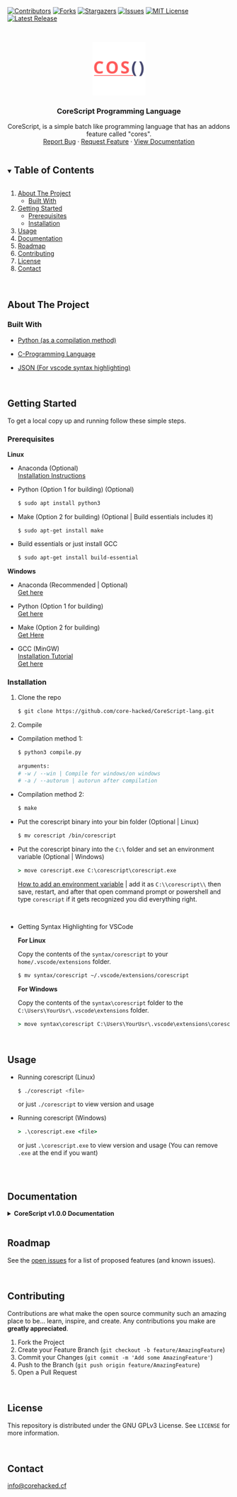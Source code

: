 [![Contributors][contributors-shield]][contributors-url]
[![Forks][forks-shield]][forks-url]
[![Stargazers][stars-shield]][stars-url]
[![Issues][issues-shield]][issues-url]
[![MIT License][license-shield]][license-url]
[![Latest Release][releaselateststable-shield]][releaselateststable-url]



<!-- PROJECT LOGO -->
<br />
<p align="center">
  <a href="https://github.com/core-hacked/">
    <img src="logo.png" alt="Logo" width="120" height="120">
  </a>

  <h3 align="center">CoreScript Programming Language</h3>

  <p align="center">
    CoreScript, is a simple batch like programming language that has an addons feature called "cores".
    <br />
    <a href="https://github.com/core-hacked/CoreScript-lang/issues">Report Bug</a>
    ·
    <a href="https://github.com/core-hacked/CoreScript-lang/issues">Request Feature</a>
    ·
    <a href="#documentation">View Documentation</a>
  </p>
</p>



<!-- TABLE OF CONTENTS -->
<details open="open">
  <summary><h2 style="display: inline-block">Table of Contents</h2></summary>
  <ol>
    <li>
      <a href="#about-the-project">About The Project</a>
      <ul>
        <li><a href="#built-with">Built With</a></li>
      </ul>
    </li>
    <li>
      <a href="#getting-started">Getting Started</a>
      <ul>
        <li><a href="#prerequisites">Prerequisites</a></li>
        <li><a href="#installation">Installation</a></li>
      </ul>
    </li>
    <li><a href="#usage">Usage</a></li>
    <li><a href="#documentation">Documentation</a></li>
    <li><a href="#roadmap">Roadmap</a></li>
    <li><a href="#contributing">Contributing</a></li>
    <li><a href="#license">License</a></li>
    <li><a href="#contact">Contact</a></li>
  </ol>
</details>

<br/>

<!-- ABOUT THE PROJECT -->
## About The Project

### Built With

* [Python (as a compilation method)](https://www.python.org/)

* [C-Programming Language](https://en.wikipedia.org/wiki/C_(programming_language))

* [JSON (For vscode syntax highlighting)](https://www.json.org/json-en.html)

<br/>

<!-- GETTING STARTED -->
## Getting Started

To get a local copy up and running follow these simple steps.

### Prerequisites

<b>Linux</b>

* Anaconda (Optional)<br/>
  [Installation Instructions](https://docs.anaconda.com/anaconda/install/linux/)

* Python (Option 1 for building) (Optional)
  ```sh
  $ sudo apt install python3
  ```
* Make (Option 2 for building) (Optional | Build essentials includes it)
   ```
   $ sudo apt-get install make
   ```
* Build essentials or just install GCC
  ```sh
  $ sudo apt-get install build-essential
  ```

<b>Windows</b>

* Anaconda (Recommended | Optional)<br/>
  [Get here](https://www.anaconda.com/products/individual)
  
* Python (Option 1 for building)<br/>
  [Get here](https://www.python.org/)
  
* Make (Option 2 for building)<br/>
  [Get Here](http://gnuwin32.sourceforge.net/packages/make.htm)
  
* GCC (MinGW)<br/>
 [Installation Tutorial](https://www.youtube.com/watch?v=sXW2VLrQ3Bs)<br/>
 [Get here](https://www.mingw-w64.org/downloads/)
 
 
### Installation
1. Clone the repo
   ```sh
   $ git clone https://github.com/core-hacked/CoreScript-lang.git
   ```
2. Compile
* Compilation method 1:
   ```sh
   $ python3 compile.py
   ```
   ```sh
   arguments:
   # -w / --win | Compile for windows/on windows
   # -a / --autorun | autorun after compilation
   ```
* Compilation method 2:
  ```sh
  $ make
  ```
* Put the corescript binary into your bin folder (Optional | Linux)
  ```sh
  $ mv corescript /bin/corescript
  ```

* Put the corescript binary into the ``C:\`` folder and set an environment variable (Optional | Windows)
  ```bat
  > move corescript.exe C:\corescript\corescript.exe
  ```
  [How to add an environment variable](https://docs.microsoft.com/en-us/previous-versions/office/developer/sharepoint-2010/ee537574(v=office.14)) | add it as ``C:\\corescript\\`` then save, restart, and after that open command prompt or powershell and type ``corescript`` if it gets recognized you did everything right. 

<br/>

* Getting Syntax Highlighting for VSCode
  
  <b>For Linux</b>

  Copy the contents of the ``syntax/corescript`` to your ``home/.vscode/extensions`` folder.

  ```sh
  $ mv syntax/corescript ~/.vscode/extensions/corescript
  ```

  <b>For Windows</b>

  Copy the contents of the ``syntax\corescript`` folder to the ``C:\Users\YourUsr\.vscode\extensions`` folder.

  ```bat
  > move syntax\corescript C:\Users\YourUsr\.vscode\extensions\corescript
  ```

<br/>

## Usage
* Running corescript (Linux)
  ```sh
  $ ./corescript <file>
  ```
  or just ``./corescript`` to view version and usage

* Running corescript (Windows)
  ```bat
  > .\corescript.exe <file>
  ```
  or just ``.\corescript.exe`` to view version and usage
  (You can remove ``.exe`` at the end if you want)
  
  <br/>
  <br/>
<!-- DOCUMENTATION -->
## Documentation
<details closed>
<summary><b>CoreScript v1.0.0 Documentation</b></summary>

<br/>

To Start create a file ending in ``.cos`` or ``.corescript`` and open it in your editor of choice.

<br/>

<b> Basics </b>

* Text Output
  ```
  # Print text with a new-line character at the end.
  print Hello World! 
  ```
  ```
  # Print text without a new-line character at the end.
  nprint Hello World! 
  ```

<BR/>

* Comments
  ```
  # this is a comment
  ```
  or the classic shebang for linux
  ```
  #!/bin/corescript
  ```

<b>Functions/labels, goto and return</b>

* Functions/Labels
  ```
  :ThisIsAlabel
  ```

  Functions are a little different than in other languages, since corescript works like batch, <br/> labels won't act like functions, which means that they are not being called, but rather marked
  as a point in the code that can be called to.

  ```
  # creating a label in corescript:
  :label-name
  # code to execute at this point here.
  ```

  To go to a label you can use ``goto label-name`` and the code below it will be executed. <br/> 
  Keep in mind that labels will be ignored and the code will be run anyways if you don't put them
  above your main label/function intern making them unreachable.

  If you need multiple functions after another, you can spare yourself the time of making a return-label. <br/><br/>
  All you need to do, to return to the original position of the code, ignoring the ``goto`` call is ``return``. 

  Keep in mind that ``return`` needs the name of your current function which it then uses to determine where it was last called.


  ```bat
  # example:

  goto main

  :my-function
  print example
  return my-function

  :main
  print hi
  goto my-function

  # code below here will be executed after the return function
  ```

<b>Variables</b>

* Creating variables
  ```js
  var VariableName = value
  ```
  Creating variables is very simple and doesn't require the type of the variable, var represents a multi-type-variable which can be a string, integer etc. as long as it can be represented as a value in memory.
  <br/><br/>

* Setting or changing the value of a variable
  ```bat
  set VariableName = newValue
  ```
  As simple as creating one, simply replace ``var`` with ``set``.
  <br/><br/>

* Using Variables
  
  To use variables you need brackets ``[]``.
  Inside of which you put the name of a variable.

  ```bat
  # example:
  print [VariableName]
  ```
<br/>

* Special Variables

  These speical variables can be used to get special characters or make null checks inside the code.

    1. ``[cos.empty]`` is as the name suggest an empty variable.

    2. ``[cos.space]`` if you are special and want to have a variable with the value of the <kbd>space</kbd> key, there you go.

    3. ``[cos.newline]`` since ``\n`` doesn't always work, you can use this variable to add a newline value somewhere in your code.

    4. ``[os.pinpoint]`` since CoreScript runs on both Windows, Linux and MacOS, you can get the users operating system with this variable.

```bat
# example os checking:

goto main

:platform-linux
print you are on linux ([os.pinpoint])
goto exit

:platform-win
print you are on windows ([os.pinpoint])
goto exit

:platform-apple
print you are on mac/an apple device ([os.pinpoint])
goto exit

:platform-unix
print you are on unix ([os.pinpoint])
goto exit

:platform-posix
print you are on posix ([os.pinpoint])
goto exit

:platform-unknown
print you are on an unknown platform ([os.pinpoint])
goto exit

:main
# windows x86 / x64 
if os.pinpoint = win32:platform-win
if os.pinpoint = win64:platform-win

# linux
if os.pinpoint = linux:platform-linux

# apple / mac os
if os.pinpoint = apple:platform-apple
if os.pinpoint = apple-unknown:platform-apple

# unix
if os.pinpoint = unix:platform-unix

# posix
if os.pinpoint = posix:platform-posix

# unknown / default if it is unable to pinpoint the os
if os.pinpoint = unknown:platform-unknown
goto exit

:exit
stop
```
<br/>

<b>if statements</b>

  Currently you can only check if something is equal to something, then execute code based on the result.

  To do this, you need a function/label which will be ran after it comes back as true and the if statement itself.

  ```py
  :LabelToExecute
  # if it comes back true run the code below..

  if [VariableName] = something:LableToExecute
  # every piece of code below the if will be the else statement.
  ```

<br/>

<b>User Input</b>

  ```
  input VariableName = Text you want to display.
  ```

  You can grab the users input into the variable specified after input and print text that can ask the user something after the ``=`` sign.

<br/>
<b>System or Filesystem operations</b>

* ``sys [command]`` execute any system command.

* ``mkdir [dirname]`` create a directory.

* ``rmdir [dirname]`` delete a directory.

* ``mk [filename]`` create a file.

* ``rm [filename]`` delete a file.

These are only officially tested on Windows and Linux, please submit a bug report if something doesn't work on your OS.
<br/>
<br/>
  
  <b>Mathematical Operators</b>
  
```js
    var a = 12
    set a = [add a 48]
    print [a]
```
  
* add (+)
* sub (-)
* mult (*)
* div (/)
* rem (%)
* rand rand should be used as "min, max". Ex: print [rand 1 10]
  
Their purposes should be self-explainable
  
<br/>

<b>cores/addons</b>

* This feature is currently W.I.P and will come in V2.<Br/>
More information soon.

****

</details>

<br/>

<!-- ROADMAP -->
## Roadmap

See the [open issues](https://github.com/core-hacked/CoreScript-lang/issues) for a list of proposed features (and known issues).

<br/>

<!-- CONTRIBUTING -->
## Contributing

Contributions are what make the open source community such an amazing place to be... learn, inspire, and create. Any contributions you make are **greatly appreciated**.

1. Fork the Project
2. Create your Feature Branch (`git checkout -b feature/AmazingFeature`)
3. Commit your Changes (`git commit -m 'Add some AmazingFeature'`)
4. Push to the Branch (`git push origin feature/AmazingFeature`)
5. Open a Pull Request

<br/>

<!-- LICENSE -->
## License

This repository is distributed under the GNU GPLv3 License. See `LICENSE` for more information.

<br/>

<!-- CONTACT -->
## Contact

[info@corehacked.cf](mailto:info@corehacked.cf)


<!-- MARKDOWN LINKS & IMAGES -->
<!-- https://www.markdownguide.org/basic-syntax/#reference-style-links -->
[contributors-shield]: https://img.shields.io/github/contributors/core-hacked/corescript-lang.svg?colorA=1e1e28&colorB=E38C8F&style=for-the-badge&logo=starship%20style=for-the-badge
[contributors-url]: https://github.com/core-hacked/corescript-lang/graphs/contributors
[forks-shield]: https://img.shields.io/github/forks/core-hacked/corescript-lang.svg?colorA=1e1e28&colorB=A4B9EF&style=for-the-badge&logo=starship%20style=for-the-badge
[forks-url]: https://github.com/core-hacked/corescript-lang/network/members
[stars-shield]: https://img.shields.io/github/stars/core-hacked/corescript-lang.svg?colorA=1e1e28&colorB=EBDDAA&style=for-the-badge&logo=starship%20style=for-the-badge
[stars-url]: https://github.com/core-hacked/corescript-lang/stargazers
[issues-shield]: https://img.shields.io/github/issues/core-hacked/corescript-lang.svg?colorA=1e1e28&colorB=B1E3AD&style=for-the-badge&logo=starship%20style=for-the-badge
[issues-url]: https://github.com/core-hacked/corescript-lang/issues
[license-shield]: https://img.shields.io/github/license/core-hacked/corescript-lang.svg?colorA=1e1e28&colorB=F9C096&style=for-the-badge&logo=starship%20style=for-the-badge
[license-url]: https://github.com/core-hacked/corescript-lang/blob/master/LICENSE
[releaselateststable-shield]: https://img.shields.io/badge/Release-Stable%3A%20v1.0.0-blue?colorA=1e1e28&colorB=A4B9EF&style=for-the-badge&logo=starship%20style=for-the-badge
[releaselateststable-url]: https://github.com/core-hacked/corescript-lang/releases/latest
